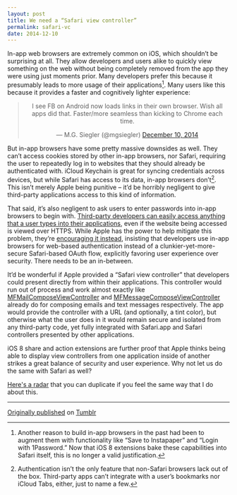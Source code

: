 ```yaml
---
layout: post
title: We need a “Safari view controller”
permalink: safari-vc
date: 2014-12-10
---
```


In-app web browsers are extremely common on iOS, which shouldn’t be surprising at all. They allow developers and users alike to quickly view something on the web without being completely removed from the app they were using just moments prior. Many developers prefer this because it presumably leads to more usage of their applications[^1]. Many users like this because it provides a faster and cognitively lighter experience:

<center class="centered-tweet"><blockquote class="twitter-tweet" lang="en"><p>I see FB on Android now loads links in their own browser. Wish all apps did that. Faster/more seamless than kicking to Chrome each time.</p>&mdash; M.G. Siegler (@mgsiegler) <a href="https://twitter.com/mgsiegler/status/542617593421766656">December 10, 2014</a></blockquote> <script async src="//platform.twitter.com/widgets.js" charset="utf-8"></script></center>

But in-app browsers have some pretty massive downsides as well. They can’t access cookies stored by other in-app browsers, nor Safari, requiring the user to repeatedly log in to websites that they should already be authenticated with. iCloud Keychain is great for syncing credentials across devices, but while Safari has access to its data, in-app browsers don’t[^2]. This isn’t merely Apple being punitive – it’d be horribly negligent to give third-party applications access to this kind of information.

That said, it’s also negligent to ask users to enter passwords into in-app browsers to begin with. [Third-party developers can easily access anything that a user types into their applications](http://furbo.org/2014/09/24/in-app-browsers-considered-harmful/), even if the website being accessed is viewed over HTTPS. While Apple has the power to help mitigate this problem, they’re [encouraging it instead](https://github.com/tumblr/TMTumblrSDK/issues/67#issuecomment-59389152), insisting that developers use in-app browsers for web-based authentication instead of a clunkier-yet-more-secure Safari-based OAuth flow, explicitly favoring user experience over security. There needs to be an in-between.

It’d be wonderful if Apple provided a “Safari view controller” that developers could present directly from within their applications. This controller would run out of process and work almost exactly like [MFMailComposeViewController](https://developer.apple.com/library/prerelease/ios/documentation/MessageUI/Reference/MFMailComposeViewController_class/index.html) and [MFMessageComposeViewController](https://developer.apple.com/library/prerelease/ios/documentation/MessageUI/Reference/MFMessageComposeViewController_class/index.html) already do for composing emails and text messages respectively. The app would provide the controller with a URL (and optionally, a tint color), but otherwise what the user does in it would remain secure and isolated from any third-party code, yet fully integrated with Safari.app and Safari controllers presented by other applications.

iOS 8 share and action extensions are further proof that Apple thinks being able to display view controllers from one application inside of another strikes a great balance of security and user experience. Why not let us do the same with Safari as well?

[Here's a radar](http://www.openradar.me/radar?id=5795261179756544) that you can duplicate if you feel the same way that I do about this.

[^1]: Another reason to build in-app browsers in the past had been to augment them with functionality like “Save to Instapaper” and “Login with 1Password.” Now that iOS 8 extensions bake these capabilities into Safari itself, this is no longer a valid justification.
[^2]: Authentication isn’t the only feature that non-Safari browsers lack out of the box. Third-party apps can’t integrate with a user’s bookmarks nor iCloud Tabs, either, just to name a few.

---

[Originally published](https://bryan.tumblr.com/post/104845880796/we-need-a-safari-view-controller) on [Tumblr](https://bryan.tumblr.com)
